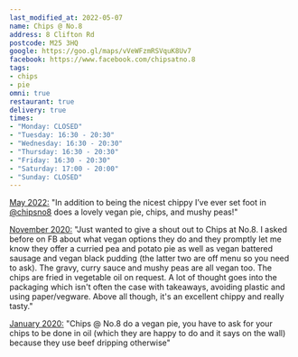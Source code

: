 ```yaml
---
last_modified_at: 2022-05-07
name: Chips @ No.8
address: 8 Clifton Rd
postcode: M25 3HQ
google: https://goo.gl/maps/vVeWFzmRSVquK8Uv7
facebook: https://www.facebook.com/chipsatno.8
tags:
- chips
- pie
omni: true
restaurant: true
delivery: true
times:
- "Monday: CLOSED"
- "Tuesday: 16:30 - 20:30"
- "Wednesday: 16:30 - 20:30"
- "Thursday: 16:30 - 20:30"
- "Friday: 16:30 - 20:30"
- "Saturday: 17:00 - 20:00"
- "Sunday: CLOSED"
---
```


[May 2022:](https://www.instagram.com/p/CdOeUUWgRao) "In addition to being the nicest chippy I’ve ever set foot in [@chipsno8](https://www.instagram.com/chipsno8) does a lovely vegan pie, chips, and mushy peas!"

[November 2020:](https://www.facebook.com/groups/veganprestwich/permalink/1261100370934043) "Just wanted to give a shout out to Chips at No.8. I asked before on FB about what vegan options they do and they promptly let me know they offer a curried pea and potato pie as well as vegan battered sausage and vegan black pudding (the latter two are off menu so you need to ask). The gravy, curry sauce and mushy peas are all vegan too. The chips are fried in vegetable oil on request. A lot of thought goes into the packaging which isn't often the case with takeaways, avoiding plastic and using paper/vegware. Above all though, it's an excellent chippy and really tasty."

[January 2020:](https://www.facebook.com/groups/veganprestwich/permalink/1004624103248339/?comment_id=1004979146546168) "Chips @ No.8 do a vegan pie, you have to ask for your chips to be done in oil (which they are happy to do and it says on the wall) because they use beef dripping otherwise"

